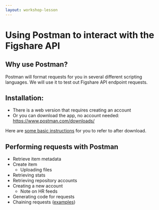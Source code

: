 ```yaml
---
layout: workshop-lesson
---
```


# Using Postman to interact with the Figshare API

## Why use Postman?

Postman will format requests for you in several different scripting languages. We will use it to test out Figshare API endpoint requests.

## Installation: 
- There is a web version that requires creating an account
- Or you can download the app, no account needed: <a href="https://www.postman.com/downloads/" target="_blank">https://www.postman.com/downloads/</a> 

Here are [some basic instructions](./postman-tutorial.html) for you to refer to after download.

## Performing requests with Postman
- Retrieve item metadata
- Create item
    - Uploading files
- Retrieving stats
- Retrieving repository accounts
- Creating a new account
    - Note on HR feeds
- Generating code for requests
- Chaining requests ([examples](../resources/chain-api-requests.html))

